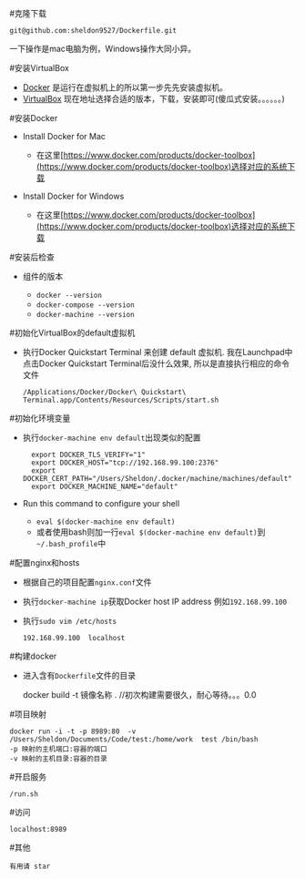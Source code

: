 #克隆下载

    git@github.com:sheldon9527/Dockerfile.git

一下操作是mac电脑为例，Windows操作大同小异。

#安装VirtualBox

- [Docker](https://www.docker.com) 是运行在虚拟机上的所以第一步先先安装虚拟机。
- [VirtualBox](https://www.virtualbox.org/) 现在地址选择合适的版本，下载，安装即可(傻瓜式安装。。。。。。)

#安装Docker

- Install Docker for Mac

    - 在这里[https://www.docker.com/products/docker-toolbox](https://www.docker.com/products/docker-toolbox)选择对应的系统下载

- Install Docker for Windows

    - 在这里[https://www.docker.com/products/docker-toolbox](https://www.docker.com/products/docker-toolbox)选择对应的系统下载

#安装后检查

- 组件的版本

    - `docker --version`  
    - `docker-compose --version`  
    - `docker-machine --version`

#初始化VirtualBox的default虚拟机

- 执行Docker Quickstart Terminal 来创建 default 虚拟机. 我在Launchpad中点击Docker Quickstart Terminal后没什么效果, 所以是直接执行相应的命令文件

    `/Applications/Docker/Docker\ Quickstart\ Terminal.app/Contents/Resources/Scripts/start.sh`

#初始化环境变量

- 执行`docker-machine env default`出现类似的配置

        export DOCKER_TLS_VERIFY="1"
        export DOCKER_HOST="tcp://192.168.99.100:2376"
        export DOCKER_CERT_PATH="/Users/Sheldon/.docker/machine/machines/default"
        export DOCKER_MACHINE_NAME="default"

- Run this command to configure your shell

    - `eval $(docker-machine env default)`
    - 或者使用bash则加一行`eval $(docker-machine env default)`到`~/.bash_profile`中

#配置nginx和hosts

- 根据自己的项目配置`nginx.conf`文件
- 执行`docker-machine ip`获取Docker host IP address 例如`192.168.99.100`
- 执行`sudo vim /etc/hosts`

    `192.168.99.100  localhost`

#构建docker

- 进入含有`Dockerfile`文件的目录

    docker build -t  镜像名称 .        //初次构建需要很久，耐心等待。。。0.0

#项目映射

    docker run -i -t -p 8989:80  -v /Users/Sheldon/Documents/Code/test:/home/work  test /bin/bash
    -p 映射的主机端口:容器的端口
    -v 映射的主机目录:容器的目录
#开启服务

    /run.sh

#访问

    localhost:8989

#其他

    有用请 star
